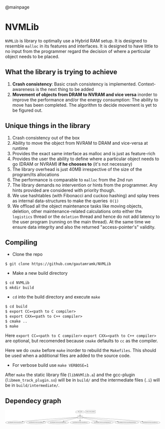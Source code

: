 @mainpage
# NVMLib

`NVMLib` is library to optimally use a Hybrid RAM setup. It is designed to resemble `malloc` in its features and interfaces. It is designed to have little to no input from
the programmer regard the decision of where a perticular object needs to be placed.

## What the library is trying to achieve

1. **Crash consistency**: Basic crash consistency is implemented. Context-awareness is the next thing to be added
2. **Movement of objects from DRAM to NVRAM and vice versa** inorder to improve the performance and/or the energy consumption: The ability to move has been completed. The algorithm to decide movement is yet to be figured out.

## Unique things in the library

1. Crash consistency out of the box
2. Ability to move the object from NVRAM to DRAM and vice-versa at runtime
3. Provides the exact same interface as malloc and is just as feature-rich
4. Provides the user the ability to define where a particular object needs to go (DRAM or NVRAM) **if he chooses to** (it's not necessary)
5. The library overhead is just 40MB irrespective of the size of the program/its allocations
6. The performance is comparable to `malloc` from the 2nd run 
7. The library demands no intervention or hints from the programmer. Any hints provided are considered with priority though.
8. We use hashtables (with Fibonacci and cuckoo hashing) and splay trees as internal data-structures to make the queries` O(1)`
9. We offload all the object maintenance tasks like moving objects, deletion, other maintenance-related calculations onto either the `logistics` thread or the `deletion` thread and hence do not add latency to the user program (running on the main thread). At the same time we ensure data integrity and also the returned "access-pointer's" validity.



## Compiling 

* Clone the repo
```shell
$ git clone https://github.com/gautamramk/NVMLib
```

* Make a new build directory
```shell
$ cd NVMLib
$ mkdir build
```

* `cd` into the build directory and execute `make`
```shell
$ cd build
$ export CC=<path to C compiler>
$ export CXX=<path to C++ compiler>
$ cmake ..
$ make
```
Here `export CC=<path to C compiler>` `export CXX=<path to C++ compiler>` are optional, but recomended because `cmake` defaults to `cc` as the compiler.

Here we do `cmake` before `make` inorder to rebuild the `Makefiles`. This should be used when a additional files are added to the source code.

* For verbose build use `make VERBOSE=1`

After `make` the static library file (`libNVMlib.a`) and the gcc-plugin (`libmem_track_plugin.so`) will be in `build/` and the intermediate files (`.i`) will be in `build/intermediate/`.

## Dependecy graph

![alt text](graphs/depen.png)